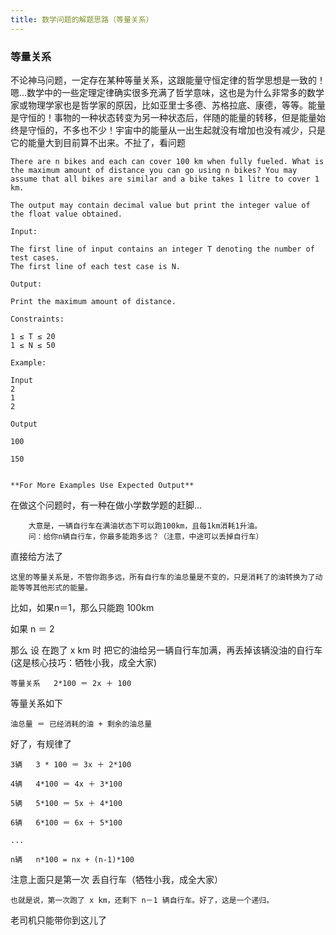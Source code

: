 ```yaml
---
title: 数学问题的解题思路（等量关系） 
---
```


### 等量关系
不论神马问题，一定存在某种等量关系，这跟能量守恒定律的哲学思想是一致的！嗯...数学中的一些定理定律确实很多充满了哲学意味，这也是为什么非常多的数学家或物理学家也是哲学家的原因，比如亚里士多德、苏格拉底、康德，等等。能量是守恒的！事物的一种状态转变为另一种状态后，伴随的能量的转移，但是能量始终是守恒的，不多也不少！宇宙中的能量从一出生起就没有增加也没有减少，只是它的能量大到目前算不出来。不扯了，看问题

```
There are n bikes and each can cover 100 km when fully fueled. What is the maximum amount of distance you can go using n bikes? You may assume that all bikes are similar and a bike takes 1 litre to cover 1 km.

The output may contain decimal value but print the integer value of the float value obtained.

Input:

The first line of input contains an integer T denoting the number of test cases.
The first line of each test case is N.

Output:

Print the maximum amount of distance. 

Constraints:

1 ≤ T ≤ 20
1 ≤ N ≤ 50

Example:

Input
2
1
2

Output

100

150
 

**For More Examples Use Expected Output**
```

在做这个问题时，有一种在做小学数学题的赶脚...


```
    大意是，一辆自行车在满油状态下可以跑100km，且每1km消耗1升油。
    问：给你n辆自行车，你最多能跑多远？（注意，中途可以丢掉自行车）
```
直接给方法了

    这里的等量关系是，不管你跑多远，所有自行车的油总量是不变的，只是消耗了的油转换为了动能等等其他形式的能量。

比如，如果n＝1，那么只能跑 100km

如果 n ＝ 2

那么 设 在跑了 x km 时 把它的油给另一辆自行车加满，再丢掉该辆没油的自行车
(这是核心技巧：牺牲小我，成全大家)


    等量关系   2*100 ＝ 2x ＋ 100
    
等量关系如下


    油总量 ＝ 已经消耗的油 + 剩余的油总量


好了，有规律了

    3辆   3 * 100 ＝ 3x ＋ 2*100 
    
    4辆   4*100 ＝ 4x ＋ 3*100 

    5辆   5*100 ＝ 5x ＋ 4*100 

    6辆   6*100 ＝ 6x ＋ 5*100 

	...
	
	n辆   n*100 = nx + (n-1)*100 

注意上面只是第一次 丢自行车（牺牲小我，成全大家）

```
也就是说，第一次跑了 x km，还剩下 n－1 辆自行车。好了，这是一个递归。
```

老司机只能带你到这儿了



